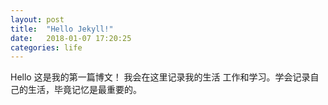 ```yaml
---
layout: post
title:  "Hello Jekyll!"
date:   2018-01-07 17:20:25
categories: life
---
```


Hello 这是我的第一篇博文！
我会在这里记录我的生活 工作和学习。学会记录自己的生活，毕竟记忆是最重要的。